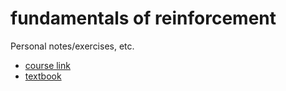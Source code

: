 # fundamentals of reinforcement

Personal notes/exercises, etc. 

- [course link](https://www.coursera.org/learn/fundamentals-of-reinforcement-learning/ungradedWidget/jEYTO/whats-underneath)
- [textbook](https://d18ky98rnyall9.cloudfront.net/Ph9QFZnEEemRfw7JJ0OZYA_808e8e7d9a544e1eb31ad11069d45dc4_RLbook2018.pdf?Expires=1579305600&Signature=X5Yc8VMXw8FI88BB-7mUmByPbsUo311jLI5-2PThfxn~hcVbf-bWlwJbUa59-yv1RAtuO0CIaApVS6BmFzFKjhBlSJiW9bLN1oZ7uEtqD4HM2PFXtxURlEyBI4YpEEf9xX5o~hCOnI872~j-syCgN3iiWWOvkR5BnkcmO~SCjKo_&Key-Pair-Id=APKAJLTNE6QMUY6HBC5A)
